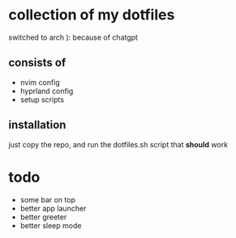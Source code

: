 # collection of my dotfiles

switched to arch ):
because of chatgpt

## consists of
- nvim config
- hyprland config
- setup scripts

## installation
just copy the repo, and run the dotfiles.sh script
that **should** work

# todo
- some bar on top
- better app launcher
- better greeter
- better sleep mode
